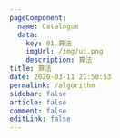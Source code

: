 ```yaml
---
pageComponent: 
  name: Catalogue
  data: 
    key: 01.算法
    imgUrl: /img/ui.png
    description: 算法
title: 算法
date: 2020-03-11 21:50:53
permalink: /algorithm
sidebar: false
article: false
comment: false
editLink: false
---
```


